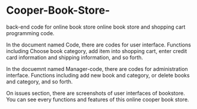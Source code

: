 # Cooper-Book-Store-
back-end code for online book store
online book store and shopping cart programming code. 

In the document named Code, there are codes for user interface. Functions including Choose book category, add item into shopping cart, enter credit card information and shipping information, and so forth. 

In the docuemnt named Manager-code, there are codes for administration interface. Functions including add new book and category, or delete books and category, and so forth. 

On issues section, there are screenshots of user interfaces of bookstore. You can see every functions and features of this online cooper book store. 
